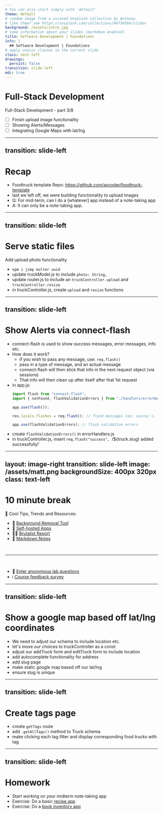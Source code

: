 ```yaml
---
# You can also start simply with 'default'
theme: default
# random image from a curated Unsplash collection by Anthony
# like them? see https://unsplash.com/collections/94734566/slidev
background: /assets/intro.jpg
# some information about your slides (markdown enabled)
title: Software Development | Foundations
info: |
  ## Software Development | Foundations
# apply unocss classes to the current slide
class: text-left
drawings:
  persist: false
transition: slide-left
mdc: true
---
```


# Full-Stack Development

Full-Stack Development - part 3/8

- [ ] Finish upload image functionality
- [ ] Showing Alerts/Messages
- [ ] Integrating Google Maps with lat/lng

<div class="abs-br m-6 text-xl">
  <a href="https://github.com/slidevjs/slidev" target="_blank" class="slidev-icon-btn">
    <carbon:logo-github />
  </a>
</div>

<!--
-->

---
transition: slide-left
---

# Recap

- Foodtruck template Repo: https://github.com/avcoder/foodtruck-template
- last we left off, we were building functionality to upload images
- Q: For mid-term, can I do a [whatever] app instead of a note-taking app
- A: It can only be a note-taking app.

---
transition: slide-left
---

# Serve static files

Add upload photo functionality

- `npm i jimp multer uuid`
- update truckModel.js to include `photo: String,`
- update router.js to include an `truckController.upload` and `truckController.resize`
- in truckController.js, create `upload` and `resize` functions

---
transition: slide-left
---

# Show Alerts via connect-flash

- connect-flash is used to show success messages, error messages, info etc.
- How does it work?
  - if you wish to pass any message, use: `req.flash()`
  - pass in a type of message, and an actual message
  - connect-flash will then stick that info in the next request object (via sessions)
  - That info will then clean up after itself after that 1st request
- in app.js:
  ```js
  import flash from "connect-flash";
  import { notFound, flashValidationErrors } from "./handlers/errorHandlers.js";

  app.use(flash());

  res.locals.flashes = req.flash(); // flash messages (ex: succes`s, error, info)

  app.use(flashValidationErrors); // flash validation errors
  ```
- create `flashValidationErrors()` in errorHandlers.js
- in truckController.js, insert `req.flash("success", `/${truck.slug} added successfully!`


---
layout: image-right
transition: slide-left
image: /assets/matt.png
backgroundSize: 400px 320px
class: text-left
---

# 10 minute break

🍦 Cool Tips, Trends and Resources:

- 🧼 [Background Removal Tool](https://huggingface.co/spaces/Xenova/remove-background-web)
- 🎒 [Self-hosted Apps](https://selfhosted.libhunt.com/)
- 😵‍💫 [Brutalist Report](https://brutalist.report/)
- 📝 [Markdown Notes](https://github.com/orgs/community/discussions/16925)

<br>
<hr>
<br>

- 🧪 [Enter anonymous lab questions](https://docs.google.com/forms/d/e/1FAIpQLSevvGARdHQikso-uLqFCO481MABKE5HofuSrlzEPMNQ2ZLykw/viewform?usp=dialog)
- ℹ️ [Course feedback survey](https://circuitstream.typeform.com/to/ZoyYk7px#course_id=SoftwareAN&instructor=9514)

<!--
- take attendance
-->

---
transition: slide-left
---

# Show a google map based off lat/lng coordinates

- We need to adjust our schema to include location etc.
- let's move our choices to truckController as a const
- adjust our addTruck form and editTruck form to include location
- add autocomplete functionality for address
- add slug page
- make static google map based off our lat/lng
- ensure slug is unique

---
transition: slide-left
---

# Create tags page

- create `getTags` route
- add `.getAllTags()` method to Truck schema
- make clicking each tag filter and display corresponding food trucks with tag

---
transition: slide-left
---

# Homework

- Start working on your midterm note-taking app
- Exercise: Do a basic [recipe app](https://courses.circuitstream.com/d2l/le/lessons/9514/topics/49836)
- Exercise: Do a [book inventory app](https://courses.circuitstream.com/d2l/le/lessons/9514/topics/49838)
